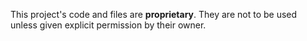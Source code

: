 This project's code and files are **proprietary**. They are not to be used unless given explicit permission by their owner.
